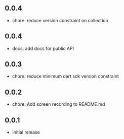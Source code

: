 ## 0.0.4

* chore: reduce version constraint on collection

## 0.0.4

* docs: add docs for public API

## 0.0.3

* chore: reduce minimum dart sdk version constraint

## 0.0.2

* chore: Add screen recording to README.md

## 0.0.1

* Initial release

